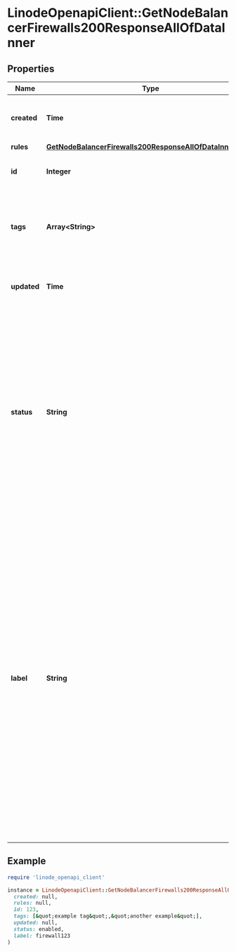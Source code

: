 # LinodeOpenapiClient::GetNodeBalancerFirewalls200ResponseAllOfDataInner

## Properties

| Name | Type | Description | Notes |
| ---- | ---- | ----------- | ----- |
| **created** | **Time** | __Filterable__, __Read-only__ When this Firewall was created. | [optional][readonly] |
| **rules** | [**GetNodeBalancerFirewalls200ResponseAllOfDataInnerRules**](GetNodeBalancerFirewalls200ResponseAllOfDataInnerRules.md) |  | [optional] |
| **id** | **Integer** | __Filterable__, __Read-only__ The Firewall&#39;s unique ID. | [optional][readonly] |
| **tags** | **Array&lt;String&gt;** | __Filterable__ An array of tags applied to this object. Tags are for organizational purposes only. | [optional] |
| **updated** | **Time** | __Filterable__, __Read-only__ When this Firewall was last updated. | [optional][readonly] |
| **status** | **String** | __Read-only__ The status of this Firewall.    - When a Firewall is first created its status is &#x60;enabled&#x60;.   - RUn the [Update a firewall](https://techdocs.akamai.com/linode-api/reference/put-firewall) operation to set a Firewall&#39;s status to &#x60;enabled&#x60; or &#x60;disabled&#x60;.   - RUn the [Delete a firewall](https://techdocs.akamai.com/linode-api/reference/delete-firewall) operation to delete a Firewall. | [optional][readonly] |
| **label** | **String** | __Filterable__ The Firewall&#39;s label, for display purposes only.  Firewall labels have the following constraints:    - Must begin and end with an alphanumeric character.   - May only consist of alphanumeric characters, hyphens (&#x60;-&#x60;), underscores (&#x60;_&#x60;) or periods (&#x60;.&#x60;).   - Cannot have two hyphens (&#x60;--&#x60;), underscores (&#x60;__&#x60;) or periods (&#x60;..&#x60;) in a row.   - Must be between 3 and 32 characters.   - Must be unique. | [optional] |

## Example

```ruby
require 'linode_openapi_client'

instance = LinodeOpenapiClient::GetNodeBalancerFirewalls200ResponseAllOfDataInner.new(
  created: null,
  rules: null,
  id: 123,
  tags: [&quot;example tag&quot;,&quot;another example&quot;],
  updated: null,
  status: enabled,
  label: firewall123
)
```

